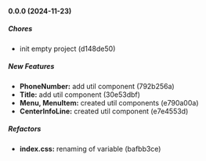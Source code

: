 #### 0.0.0 (2024-11-23)

##### Chores

- init empty project (d148de50)

##### New Features

- **PhoneNumber:** add util component (792b256a)
- **Title:** add util component (30e53dbf)
- **Menu, MenuItem:** created util components (e790a00a)
- **CenterInfoLine:** created util component (e7e4553d)

##### Refactors

- **index.css:** renaming of variable (bafbb3ce)
